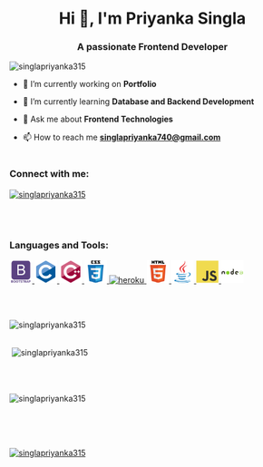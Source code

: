 <h1 align="center">Hi 👋, I'm Priyanka Singla</h1>
<h3 align="center">A passionate Frontend Developer</h3>

<p align="left"> <img src="https://komarev.com/ghpvc/?username=singlapriyanka315&label=Profile%20views&color=0e75b6&style=flat" alt="singlapriyanka315" /> </p>

- 🔭 I’m currently working on **Portfolio**

- 🌱 I’m currently learning **Database and Backend Development**

- 💬 Ask me about **Frontend Technologies**

- 📫 How to reach me **singlapriyanka740@gmail.com**
 <br><br>

<h3 align="left">Connect with me:</h3>
<p align="left">
<a href="https://linkedin.com/in/singlapriyanka315" target="blank"><img align="center" src="https://raw.githubusercontent.com/rahuldkjain/github-profile-readme-generator/master/src/images/icons/Social/linked-in-alt.svg" alt="singlapriyanka315" height="30" width="40" /></a>
</p>
<br><br>

<h3 align="left">Languages and Tools:</h3>
<p align="left"> <a href="https://getbootstrap.com" target="_blank"> <img src="https://raw.githubusercontent.com/devicons/devicon/master/icons/bootstrap/bootstrap-plain-wordmark.svg" alt="bootstrap" width="40" height="40"/> </a> <a href="https://www.cprogramming.com/" target="_blank"> <img src="https://raw.githubusercontent.com/devicons/devicon/master/icons/c/c-original.svg" alt="c" width="40" height="40"/> </a> <a href="https://www.w3schools.com/cpp/" target="_blank"> <img src="https://raw.githubusercontent.com/devicons/devicon/master/icons/cplusplus/cplusplus-original.svg" alt="cplusplus" width="40" height="40"/> </a> <a href="https://www.w3schools.com/css/" target="_blank"> <img src="https://raw.githubusercontent.com/devicons/devicon/master/icons/css3/css3-original-wordmark.svg" alt="css3" width="40" height="40"/> </a> <a href="https://heroku.com" target="_blank"> <img src="https://www.vectorlogo.zone/logos/heroku/heroku-icon.svg" alt="heroku" width="40" height="40"/> </a> <a href="https://www.w3.org/html/" target="_blank"> <img src="https://raw.githubusercontent.com/devicons/devicon/master/icons/html5/html5-original-wordmark.svg" alt="html5" width="40" height="40"/> </a> <a href="https://www.java.com" target="_blank"> <img src="https://raw.githubusercontent.com/devicons/devicon/master/icons/java/java-original.svg" alt="java" width="40" height="40"/> </a> <a href="https://developer.mozilla.org/en-US/docs/Web/JavaScript" target="_blank"> <img src="https://raw.githubusercontent.com/devicons/devicon/master/icons/javascript/javascript-original.svg" alt="javascript" width="40" height="40"/> </a> <a href="https://nodejs.org" target="_blank"> <img src="https://raw.githubusercontent.com/devicons/devicon/master/icons/nodejs/nodejs-original-wordmark.svg" alt="nodejs" width="40" height="40"/> </a> </p>
<br>
<br>

<p><img align="left" src="https://github-readme-stats.vercel.app/api/top-langs?username=singlapriyanka315&show_icons=true&locale=en&layout=compact" alt="singlapriyanka315" /></p>
<br>
<br>

<p>&nbsp;<img align="center" src="https://github-readme-stats.vercel.app/api?username=singlapriyanka315&show_icons=true&locale=en" alt="singlapriyanka315" /></p><br><br>

<p><img align="center" src="https://github-readme-streak-stats.herokuapp.com/?user=singlapriyanka315&" alt="singlapriyanka315" /></p><br><br>
<br>
<p align="left"> <a href="https://github.com/ryo-ma/github-profile-trophy"><img src="https://github-profile-trophy.vercel.app/?username=singlapriyanka315" alt="singlapriyanka315" /></a> </p>
